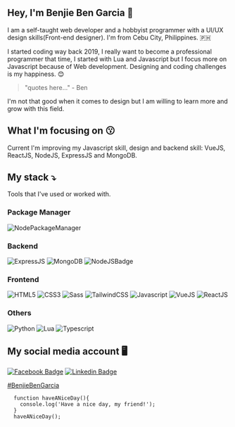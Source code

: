 ## Hey, I'm Benjie Ben Garcia 👋

I am a self-taught web developer and a hobbyist programmer with a UI/UX design skills(Front-end designer). I'm from Cebu City, Philippines. 🇵🇭

I started coding way back 2019, I really want to become a professional programmer that time, I started with Lua and Javascript but I focus more on Javascript because of Web development. Designing and coding challenges is my happiness. 😊

> "quotes here..." - Ben

I'm not that good when it comes to design but I am willing to learn more and grow with this field.


## What I'm focusing on 😗

Current I'm improving my Javascript skill, design and backend skill: VueJS, ReactJS, NodeJS, ExpressJS and MongoDB.


## My stack ⤵️

Tools that I've used or worked with.

### Package Manager
![NodePackageManager](https://img.shields.io/badge/npm-CB3837?style=for-the-badge&logo=npm&logoColor=white) 

### Backend
![ExpressJS](https://img.shields.io/badge/Express.js-000000?style=for-the-badge&logo=express&logoColor=white)
![MongoDB](https://img.shields.io/badge/MongoDB-4EA94B?style=for-the-badge&logo=mongodb&logoColor=white)
![NodeJSBadge](https://img.shields.io/badge/Node.js-43853D?style=for-the-badge&logo=node-dot-js&logoColor=white)

### Frontend
![HTML5](https://img.shields.io/badge/HTML5-E34F26?style=for-the-badge&logo=html5&logoColor=white)
![CSS3](https://img.shields.io/badge/CSS3-1572B6?style=for-the-badge&logo=css3&logoColor=white)
![Sass](https://img.shields.io/badge/Sass-CC6699?style=for-the-badge&logo=sass&logoColor=white)
![TailwindCSS](https://img.shields.io/badge/Tailwind_CSS-38B2AC?style=for-the-badge&logo=tailwind-css&logoColor=white)
![Javascript](https://img.shields.io/badge/JavaScript-F7DF1E?style=for-the-badge&logo=javascript&logoColor=black)
![VueJS](https://img.shields.io/badge/Vue.js-35495E?style=for-the-badge&logo=vue-dot-js&logoColor=4FC08D)
![ReactJS](https://img.shields.io/badge/React-20232A?style=for-the-badge&logo=react&logoColor=61DAFB)

### Others
![Python](https://img.shields.io/badge/Python-3776AB?style=for-the-badge&logo=python&logoColor=white)
![Lua](https://img.shields.io/badge/Lua-2C2D72?style=for-the-badge&logo=lua&logoColor=white)
![Typescript](https://img.shields.io/badge/TypeScript-007ACC?style=for-the-badge&logo=typescript&logoColor=white)

## My social media account 🖥️

[![Facebook Badge](https://img.shields.io/badge/Facebook-1877F2?style=for-the-badge&logo=facebook&logoColor=white)](https://facebook.com/benjiebengarcia) [![Linkedin Badge](https://img.shields.io/badge/LinkedIn-0077B5?style=for-the-badge&logo=linkedin&logoColor=white)](https://linkedin.com/benjiebengarcia)

[#BenjieBenGarcia](https://benjiebengarcia.netlify.com)

```
  function haveANiceDay(){
    console.log('Have a nice day, my friend!');
  }
  haveANiceDay();
```
